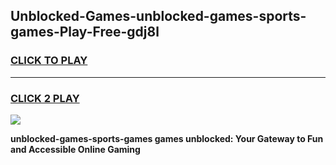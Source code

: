 
## Unblocked-Games-unblocked-games-sports-games-Play-Free-gdj8l
<h3>
<a href="https://premium76.site?title=unblocked-games-sports-games&ref=22A">CLICK TO PLAY</a></h3>
<hr>

<h3>
<a href="https://premium76.site?title=unblocked-games-sports-games&ref=22A">CLICK 2 PLAY</a>
  
</h3>

<a href="https://premium76.site?title=unblocked-games-sports-games&ref=22A"><img src="https://clearcache.store/games.png"></a>


**unblocked-games-sports-games games unblocked: Your Gateway to Fun and Accessible Online Gaming**
